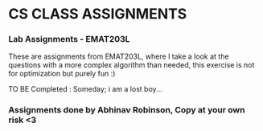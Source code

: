 # CS CLASS ASSIGNMENTS 

### Lab Assignments - EMAT203L
These are assignments from EMAT203L, where I take a look at the questions with a more complex algorithm than needed, this exercise is not for optimization but purely fun :)


TO BE Completed : 
Someday; i am a lost boy...

### Assignments done by Abhinav Robinson, Copy at your own risk <3 
